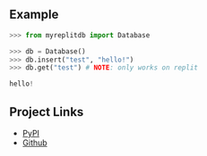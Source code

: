 ## Example

```py
>>> from myreplitdb import Database

>>> db = Database()
>>> db.insert("test", "hello!")
>>> db.get("test") # NOTE: only works on replit

hello!
```

## Project Links

- [PyPI](https://pypi.org/project/MyReplitDB/)
- [Github](https://github.com/sifte/myreplitdb)
